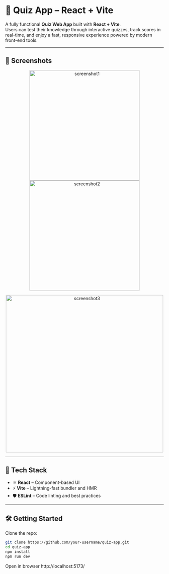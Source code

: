 # 🎯 Quiz App – React + Vite  

A fully functional **Quiz Web App** built with **React + Vite**.  
Users can test their knowledge through interactive quizzes, track scores in real-time, and enjoy a fast, responsive experience powered by modern front-end tools.  

---

## 📸 Screenshots  

<p align="center">
  <img src="https://github.com/user-attachments/assets/25935311-bd86-4ba4-96de-b5113f497741" alt="screenshot1" width="350" />
  <img src="https://github.com/user-attachments/assets/2d11faf4-a58a-4920-9a47-6bb8eaf9e611" alt="screenshot2" width="350" />
</p>  

<p align="center">
  <img src="https://github.com/user-attachments/assets/8da6e02f-1a66-43f4-a705-90618b8e478a" alt="screenshot3" width="500" />
</p>  

---

## 🚀 Tech Stack  

- ⚛️ **React** – Component-based UI  
- ⚡ **Vite** – Lightning-fast bundler and HMR  
- 🛡️ **ESLint** – Code linting and best practices  

---

## 🛠️ Getting Started  

Clone the repo:  
```bash
git clone https://github.com/your-username/quiz-app.git
cd quiz-app
npm install
npm run dev
```
Open in browser
http://localhost:5173/


